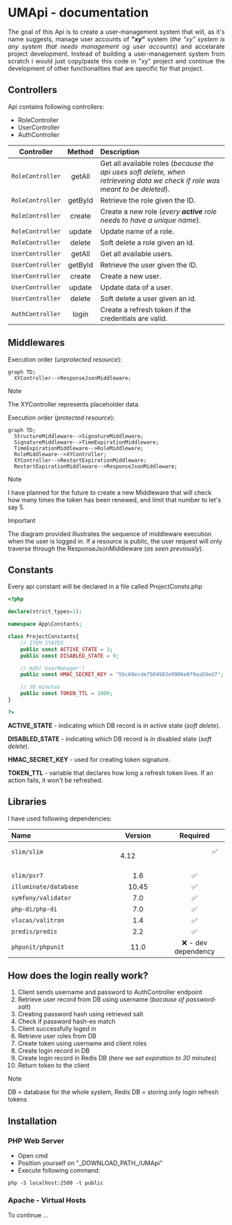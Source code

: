 # UMApi - documentation

<p align="justify">
  The goal of this Api is to create a user-management system that will, as it's name suggests, manage user accounts of <b>"<i>xy</i>"</b> system (<i>the "xy" system is any system that needs management og user accounts</i>) and accelarate project development. Instead of building a user-management system from scratch i would just copy/paste this code in "xy" project and continue the development of other functionalities that are specific for that project.
</p> 

## Controllers

<p>Api contains following controllers:</p>
<ul>
  <li>RoleController</li>
  <li>UserController</li>
  <li>AuthController</li>
</ul>

<div align="center">

|        Controller         |               Method               | Description |
|:-------------------:|:---------------------------------------:|:--------|
| `RoleController` | getAll  |    Get all available roles (<i>because the api uses soft delete, when retrieveing data we check if role was meant to be deleted</i>).     |
| `RoleController` | getById |    Retrieve the role given the ID.     |
| `RoleController` | create  |    Create a new role (<i>every <b>active</b> role needs to have a unique name</i>).     |
| `RoleController` | update  |    Update name of a role.     |
| `RoleController` | delete  |    Soft delete a role given an id.     |
| `UserController` | getAll  |    Get all available users.     |
| `UserController` | getById |    Retrieve the user given the ID.     |
| `UserController` | create  |    Create a new user.     |
| `UserController` | update  |    Update data of a user.    |
| `UserController` | delete  |    Soft delete a user given an id.    |
| `AuthController` | login   |    Create a refresh token if the credentials are valid.    |


</div>

## Middlewares

<p>Execution order (<i>unprotected resource</i>):</p>

```mermaid
graph TD;
  XYController-->ResponseJsonMiddleware;
```

> [!NOTE]
> The XYController represents placeholder data.

<p>Execution order (<i>protected resource</i>):</p>

```mermaid
graph TD;
  StructureMiddleware-->SignatureMiddleware;
  SignatureMiddleware-->TimeExpirationMiddleware;
  TimeExpirationMiddleware-->RoleMiddleware;
  RoleMiddleware-->XYController;
  XYController-->RestartExpirationMiddleware;
  RestartExpirationMiddleware-->ResponseJsonMiddleware;
```

> [!NOTE]
> I have planned for the future to create a new Middleware that will check how many times the token has been renewed, and limit that number to let's say 5.

> [!IMPORTANT]
> The diagram provided illustrates the sequence of middleware execution when the user is logged in. If a resource is public, the user request will only traverse through the ResponseJsonMiddleware (<i>as seen previously</i>).

## Constants

<p>Every api constant will be declared in a file called ProjectConsts.php</p>

```php
<?php 

declare(strict_types=1);

namespace App\Constants;

class ProjectConstants{
    // ITEM STATES
    public const ACTIVE_STATE = 3;
    public const DISABLED_STATE = 9;

    // md5('UserManager')
    public const HMAC_SECRET_KEY = "5bc60ecde7504983e9906e0f9aa59ed7";

    // 30 minutes
    public const TOKEN_TTL = 1800;
}

?>
```

<p><b>ACTIVE_STATE</b> - indicating which DB record is in active state (<i>soft delete</i>).</p>
<p><b>DISABLED_STATE</b> - indicating which DB record is in disabled state (<i>soft delete</i>).</p>
<p><b>HMAC_SECRET_KEY</b> - used for creating token signature.</p>
<p><b>TOKEN_TTL</b> - variable that declares how long a refresh token lives. If an action fails, it won't be refreshed.</p>

## Libraries

<p>
  I have used following dependencies:
</p>

<div align="center">

|        Name         |               Version               | Required |
|:-------------------|:---------------------------------------:|:--------:|
|       `slim/slim`  &nbsp;&nbsp;&nbsp;&nbsp;&nbsp;&nbsp;&nbsp;&nbsp;&nbsp;&nbsp; &nbsp;&nbsp;&nbsp;&nbsp;&nbsp;&nbsp;&nbsp;&nbsp;&nbsp;&nbsp; &nbsp;&nbsp;&nbsp;&nbsp;&nbsp;&nbsp;&nbsp;&nbsp;&nbsp;&nbsp; &nbsp;&nbsp;&nbsp;&nbsp;&nbsp;&nbsp;&nbsp;&nbsp;&nbsp;&nbsp; &nbsp;&nbsp;&nbsp;&nbsp;&nbsp;&nbsp;&nbsp;&nbsp;&nbsp;&nbsp; &nbsp;&nbsp;&nbsp;&nbsp;&nbsp;&nbsp;&nbsp;&nbsp;&nbsp;&nbsp; &nbsp;&nbsp;&nbsp;&nbsp;&nbsp;&nbsp;&nbsp;&nbsp;&nbsp;&nbsp;      | &nbsp;&nbsp;&nbsp;&nbsp;&nbsp;&nbsp;&nbsp;&nbsp;&nbsp;&nbsp; &nbsp;&nbsp;&nbsp;&nbsp;&nbsp;&nbsp;&nbsp;&nbsp;&nbsp;&nbsp; 4.12 &nbsp;&nbsp;&nbsp;&nbsp;&nbsp;&nbsp;&nbsp;&nbsp;&nbsp;&nbsp; &nbsp;&nbsp;&nbsp;&nbsp;&nbsp;&nbsp;&nbsp;&nbsp;&nbsp;&nbsp; |  &nbsp;&nbsp;&nbsp;&nbsp;&nbsp;&nbsp;&nbsp;&nbsp;&nbsp;&nbsp; &nbsp;&nbsp;&nbsp;&nbsp;&nbsp;&nbsp;&nbsp;&nbsp;&nbsp;&nbsp;  ✅   &nbsp;&nbsp;&nbsp;&nbsp;&nbsp;&nbsp;&nbsp;&nbsp;&nbsp;&nbsp; &nbsp;&nbsp;&nbsp;&nbsp;&nbsp;&nbsp;&nbsp;&nbsp;&nbsp;&nbsp;  |
|       `slim/psr7`        | 1.6 |    ✅     |
|   `illuminate/database`   |  10.45  |    ✅     |
|   `symfony/validator`   |        7.0        |    ✅     |
|   `php-di/php-di`   |          7.0         |    ✅     |
|   `vlucas/valitron`   |          1.4          |    ✅     |
| `predis/predis` |          2.2          |    ✅     |
| `phpunit/phpunit` |        11.0       |    ❌ - dev dependency     |

</div>

## How does the login really work?

<ol>
  <li>Client sends username and password to AuthController endpoint</li>
  <li>Retrieve user record from DB using username (<i>bacause of password-salt</i>)</li>
  <li>Creating password hash using retrieved salt</li>
  <li>Check if password hash-es match</li>
  <li>Client successfully loged in</li>
  <li>Retrieve user roles from DB</li>
  <li>Create token using username and client roles</li>
  <li>Create login record in DB</li>
  <li>Create login record in Redis DB (<i>here we set expiration to 30 minutes</i>)</li>
  <li>Return token to the client</li>
</ol>

> [!NOTE]
> DB = database for the whole system, Redis DB = storing only login refresh tokens

## Installation

### PHP Web Server

<ul>
  <li>Open cmd</li>
  <li>Position yourself on "_DOWNLOAD_PATH_/UMApi"</li>
  <li>Execute following command:</li>
</ul>

```
php -S localhost:2500 -t public
```

### Apache - Virtual Hosts

To continue ...
